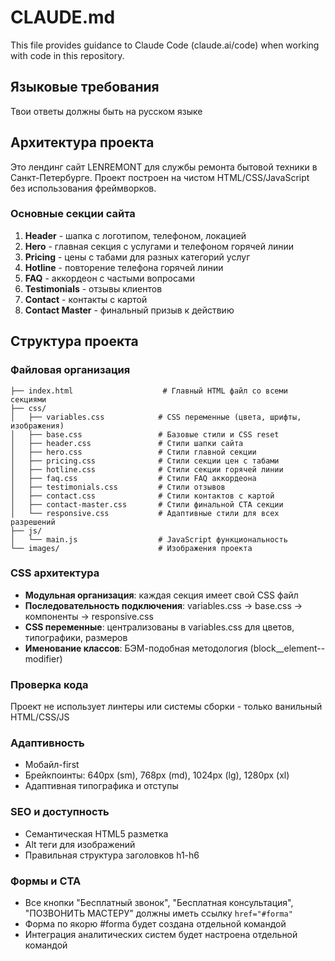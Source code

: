 # CLAUDE.md

This file provides guidance to Claude Code (claude.ai/code) when working with code in this repository.

## Языковые требования
Твои ответы должны быть на русском языке

## Архитектура проекта
Это лендинг сайт LENREMONT для службы ремонта бытовой техники в Санкт-Петербурге. Проект построен на чистом HTML/CSS/JavaScript без использования фреймворков.

### Основные секции сайта
1. **Header** - шапка с логотипом, телефоном, локацией
2. **Hero** - главная секция с услугами и телефоном горячей линии
3. **Pricing** - цены с табами для разных категорий услуг
4. **Hotline** - повторение телефона горячей линии
5. **FAQ** - аккордеон с частыми вопросами
6. **Testimonials** - отзывы клиентов
7. **Contact** - контакты с картой
8. **Contact Master** - финальный призыв к действию

## Структура проекта

### Файловая организация
```
├── index.html                    # Главный HTML файл со всеми секциями
├── css/
│   ├── variables.css            # CSS переменные (цвета, шрифты, изображения)
│   ├── base.css                 # Базовые стили и CSS reset
│   ├── header.css               # Стили шапки сайта
│   ├── hero.css                 # Стили главной секции
│   ├── pricing.css              # Стили секции цен с табами
│   ├── hotline.css              # Стили секции горячей линии
│   ├── faq.css                  # Стили FAQ аккордеона
│   ├── testimonials.css         # Стили отзывов
│   ├── contact.css              # Стили контактов с картой
│   ├── contact-master.css       # Стили финальной CTA секции
│   └── responsive.css           # Адаптивные стили для всех разрешений
├── js/
│   └── main.js                  # JavaScript функциональность
└── images/                      # Изображения проекта
```

### CSS архитектура
- **Модульная организация**: каждая секция имеет свой CSS файл
- **Последовательность подключения**: variables.css → base.css → компоненты → responsive.css
- **CSS переменные**: централизованы в variables.css для цветов, типографики, размеров
- **Именование классов**: БЭМ-подобная методология (block__element--modifier)

### Проверка кода
Проект не использует линтеры или системы сборки - только ванильный HTML/CSS/JS

### Адаптивность
- Мобайл-first
- Брейкпоинты: 640px (sm), 768px (md), 1024px (lg), 1280px (xl)
- Адаптивная типографика и отступы

### SEO и доступность  
- Семантическая HTML5 разметка
- Alt теги для изображений
- Правильная структура заголовков h1-h6

### Формы и CTA
- Все кнопки "Бесплатный звонок", "Бесплатная консультация", "ПОЗВОНИТЬ МАСТЕРУ" должны иметь ссылку `href="#forma"`
- Форма по якорю #forma будет создана отдельной командой
- Интеграция аналитических систем будет настроена отдельной командой